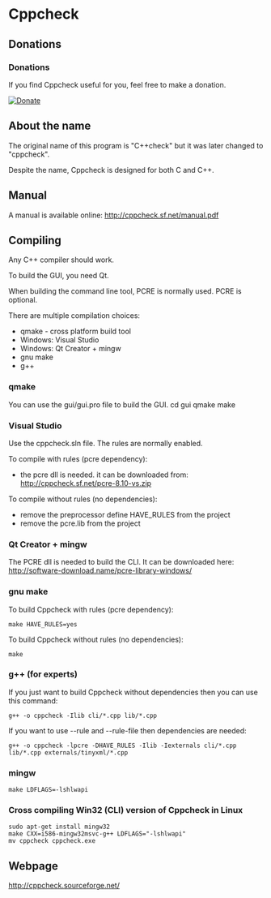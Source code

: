 # Cppcheck #

## Donations ##

### Donations ###

If you find Cppcheck useful for you, feel free to make a donation.

[![Donate](http://pledgie.com/campaigns/4127.png)](http://pledgie.com/campaigns/4127)

## About the name ##

The original name of this program is "C++check" but it was later changed to "cppcheck".

Despite the name, Cppcheck is designed for both C and C++.

## Manual ##

A manual is available online:
http://cppcheck.sf.net/manual.pdf

## Compiling ##

Any C++ compiler should work.

To build the GUI, you need Qt.

When building the command line tool, PCRE is normally used.
PCRE is optional.

There are multiple compilation choices:
* qmake - cross platform build tool
* Windows: Visual Studio
* Windows: Qt Creator + mingw
* gnu make
* g++

### qmake ###

You can use the gui/gui.pro file to build the GUI.
    cd gui
    qmake
    make

### Visual Studio ###

Use the cppcheck.sln file. The rules are normally enabled.

To compile with rules (pcre dependency):
* the pcre dll is needed. it can be downloaded from: http://cppcheck.sf.net/pcre-8.10-vs.zip

To compile without rules (no dependencies):
* remove the preprocessor define HAVE_RULES from the project
* remove the pcre.lib from the project

### Qt Creator + mingw ###

The PCRE dll is needed to build the CLI. It can be downloaded here:
http://software-download.name/pcre-library-windows/

### gnu make ###

To build Cppcheck with rules (pcre dependency):

    make HAVE_RULES=yes

To build Cppcheck without rules (no dependencies):

    make

### g++ (for experts) ###

If you just want to build Cppcheck without dependencies then you can use this command:

    g++ -o cppcheck -Ilib cli/*.cpp lib/*.cpp

If you want to use --rule and --rule-file then dependencies are needed:

    g++ -o cppcheck -lpcre -DHAVE_RULES -Ilib -Iexternals cli/*.cpp lib/*.cpp externals/tinyxml/*.cpp

### mingw ###

    make LDFLAGS=-lshlwapi

### Cross compiling Win32 (CLI) version of Cppcheck in Linux ###

    sudo apt-get install mingw32
    make CXX=i586-mingw32msvc-g++ LDFLAGS="-lshlwapi"
    mv cppcheck cppcheck.exe

## Webpage ##

http://cppcheck.sourceforge.net/

